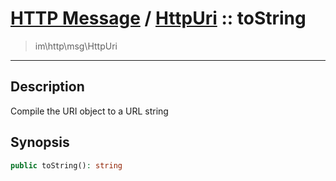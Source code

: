 # [HTTP Message](http.md) / [HttpUri](http-HttpUri.md) :: toString
 > im\http\msg\HttpUri
____

## Description
Compile the URI object to a URL string

## Synopsis
```php
public toString(): string
```
